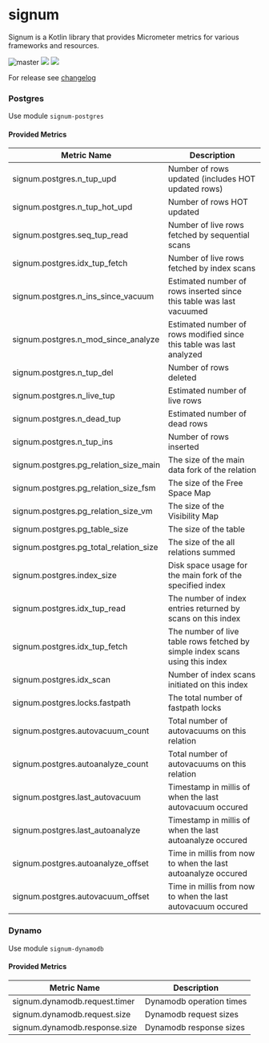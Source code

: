 # signum

Signum is a Kotlin library that provides Micrometer metrics for various frameworks and resources.

![master](https://github.com/sksamuel/signum/workflows/master/badge.svg)
[<img src="https://img.shields.io/maven-central/v/com.sksamuel.signum/signum-postgres.svg?label=latest%20release"/>](http://search.maven.org/#search%7Cga%7C1%7Csignum)
[<img src="https://img.shields.io/nexus/s/https/oss.sonatype.org/com.sksamuel.signum/signum-postgres.svg?label=latest%20snapshot&style=plastic"/>](https://oss.sonatype.org/content/repositories/snapshots/com/sksamuel/signum/)

For release see [changelog](changelog.md)

### Postgres

Use module `signum-postgres`

#### Provided Metrics

| Metric Name                            | Description                                                                  |
|----------------------------------------|------------------------------------------------------------------------------|
| signum.postgres.n_tup_upd              | Number of rows updated (includes HOT updated rows)                           |
| signum.postgres.n_tup_hot_upd          | Number of rows HOT updated                                                   |
| signum.postgres.seq_tup_read           | Number of live rows fetched by sequential scans                              |
| signum.postgres.idx_tup_fetch          | Number of live rows fetched by index scans                                   |
| signum.postgres.n_ins_since_vacuum     | Estimated number of rows inserted since this table was last vacuumed         |
| signum.postgres.n_mod_since_analyze    | Estimated number of rows modified since this table was last analyzed         |
| signum.postgres.n_tup_del              | Number of rows deleted                                                       |
| signum.postgres.n_live_tup             | Estimated number of live rows                                                |
| signum.postgres.n_dead_tup             | Estimated number of dead rows                                                |
| signum.postgres.n_tup_ins              | Number of rows inserted                                                      |
| signum.postgres.pg_relation_size_main  | The size of the main data fork of the relation                               |
| signum.postgres.pg_relation_size_fsm   | The size of the Free Space Map                                               |
| signum.postgres.pg_relation_size_vm    | The size of the Visibility Map                                               |
| signum.postgres.pg_table_size          | The size of the table                                                        |
| signum.postgres.pg_total_relation_size | The size of the all relations summed                                         |
| signum.postgres.index_size             | Disk space usage for the main fork of the specified index                    |
| signum.postgres.idx_tup_read           | The number of index entries returned by scans on this index                  |
| signum.postgres.idx_tup_fetch          | The number of live table rows fetched by simple index scans using this index |
| signum.postgres.idx_scan               | Number of index scans initiated on this index                                |
| signum.postgres.locks.fastpath         | The total number of fastpath locks                                           |
| signum.postgres.autovacuum_count       | Total number of autovacuums on this relation                                 |
| signum.postgres.autoanalyze_count      | Total number of autovacuums on this relation                                 |
| signum.postgres.last_autovacuum        | Timestamp in millis of when the last autovacuum occured                      |
| signum.postgres.last_autoanalyze       | Timestamp in millis of when the last autoanalyze occured                     |
| signum.postgres.autoanalyze_offset     | Time in millis from now to when the last autoanalyze occured                 |
| signum.postgres.autovacuum_offset      | Time in millis from now to when the last autovacuum occured                  |

### Dynamo

Use module `signum-dynamodb`

#### Provided Metrics

| Metric Name                   | Description              |
|-------------------------------|--------------------------|
| signum.dynamodb.request.timer | Dynamodb operation times |
| signum.dynamodb.request.size  | Dynamodb request sizes   |
| signum.dynamodb.response.size | Dynamodb response sizes  |
